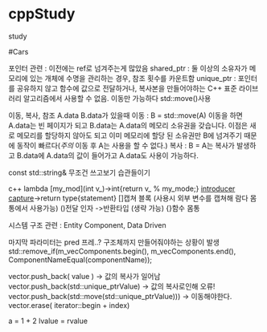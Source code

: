 # cppStudy
study

#Cars

포인터 관련 : 이전에는 ref로 넘겨주는게 많았음
shared_ptr : 둘 이상의 소유자가 메모리에 있는 개체에 수명을 관리하는 경우, 참조 횟수를 카운트함
unique_ptr : 포인터를 공유하지 않고 함수에 값으로 전달하거나, 복사본을 만들어야하는 C++ 표준 라이브러리 알고리즘에서 사용할 수 없음.
             이동만 가능하다 std::move()사용

이동, 복사, 참조
A.data B.data가 있을때 
이동 : B = std::move(A) 이동을 하면 A.data는 빈 페이지가 되고 B.data는 A.data의 메모리 소유권을 갖습니다.
      이점은 새로 메모리를 할당하지 않아도 되고 이미 메모리에 할당 된 소유권만 B에 넘겨주기 때문에 동작이 빠르다(*주의* 이동 후 A는 사용을 할 수 없다.)
복사 : B = A는 복사가 발생하고 B.data에 A.data의 값이 들어가고 A.data도 사용이 가능하다.


const std::string& 무조건 쓰고보기 습관들이기

c++ lambda
[my_mod](int v_)->int{return v_ % my_mode;}
[introducer capture](parameters)->return type{statement}
[]캡쳐 블록 (사용시 외부 변수를 캡쳐해 람다 몸통에서 사용가능)
()전달 인자
->반환타입 (생략 가능)
{}함수 몸통



시스템 구조 관련 : Entity Component, Data Driven

마지막 파라미터는 pred 프레..? 구조체까지 만들어줘야하는 상황이 발생
std::remove_if(m_vecComponents.begin(), m_vecComponents.end(), ComponentNameEqual(componentName));

vector.push_back( value ) -> 값의 복사가 일어남
vector.push_back(std::unique_ptr<T>Value) -> 값의 복사로인해 오류!
vector.push_back(std::move(std::unique_ptr<T>Value))) -> 이동해야한다.
vector.erase( iterator::begin + index)

a = 1 + 2 
lvalue = rvalue